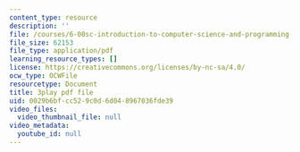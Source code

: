 ```yaml
---
content_type: resource
description: ''
file: /courses/6-00sc-introduction-to-computer-science-and-programming-spring-2011/0029b6bfcc529c0d6d048967036fde39_TIQTYgmavC4.pdf
file_size: 62153
file_type: application/pdf
learning_resource_types: []
license: https://creativecommons.org/licenses/by-nc-sa/4.0/
ocw_type: OCWFile
resourcetype: Document
title: 3play pdf file
uid: 0029b6bf-cc52-9c0d-6d04-8967036fde39
video_files:
  video_thumbnail_file: null
video_metadata:
  youtube_id: null
---
```

